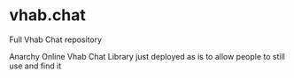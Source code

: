 # vhab.chat
Full Vhab Chat repository

Anarchy Online Vhab Chat Library just deployed as is to allow people to still use and find it
